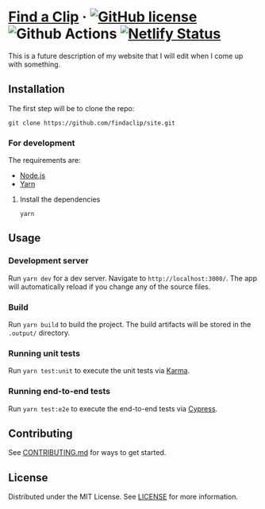 # [Find a Clip](https://findaclip.netlify.app/) &middot; [![GitHub license](https://img.shields.io/badge/license-MIT-blue.svg)](./LICENSE) ![Github Actions](https://github.com/findaclip/site/actions/workflows/test.yaml/badge.svg) [![Netlify Status](https://api.netlify.com/api/v1/badges/cf33f869-04a1-43f9-b0ea-7c5046c03e6c/deploy-status)](https://app.netlify.com/sites/findaclip/deploys)

This is a future description of my website that I will edit when I come up with something.

## Installation

The first step will be to clone the repo:

```shell
git clone https://github.com/findaclip/site.git
```

### For development

The requirements are:

- [Node.js](https://nodejs.org/en/)
- [Yarn](https://yarnpkg.com/)

1. Install the dependencies
   ```shell
   yarn
   ```

## Usage

### Development server

Run `yarn dev` for a dev server. Navigate to `http://localhost:3000/`. The app will automatically reload if you change any of the source files.

### Build

Run `yarn build` to build the project. The build artifacts will be stored in the `.output/` directory.

### Running unit tests

Run `yarn test:unit` to execute the unit tests via [Karma](https://karma-runner.github.io).

### Running end-to-end tests

Run `yarn test:e2e` to execute the end-to-end tests via [Cypress](https://www.cypress.io/).

## Contributing

See [CONTRIBUTING.md](https://github.com/findaclip/site/blob/main/CONTRIBUTING.md) for ways to get started.

## License

Distributed under the MIT License. See [LICENSE](https://github.com/findaclip/site/blob/main/LICENSE) for more information.
